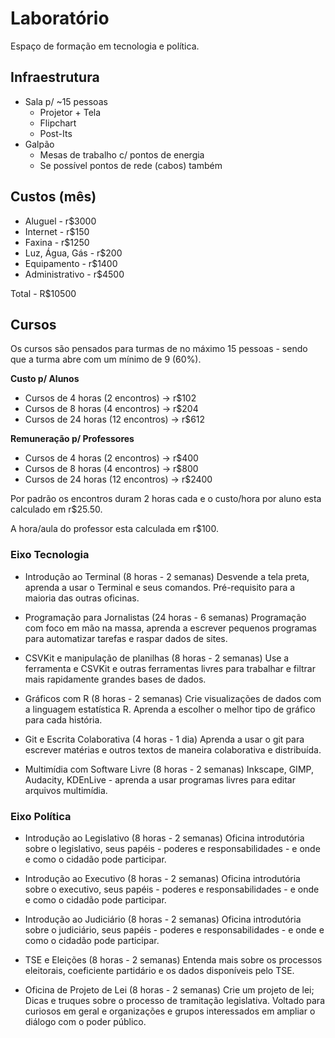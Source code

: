 # Laboratório

Espaço de formação em tecnologia e política.

## Infraestrutura
* Sala p/ ~15 pessoas
	* Projetor + Tela
	* Flipchart
	* Post-Its
* Galpão
	* Mesas de trabalho c/ pontos de energia
	* Se possível pontos de rede (cabos) também

## Custos (mês)
* Aluguel - r$3000
* Internet - r$150
* Faxina - r$1250
* Luz, Água, Gás - r$200
* Equipamento - r$1400
* Administrativo - r$4500

Total - R$10500

## Cursos

Os cursos são pensados para turmas de no máximo 15 pessoas - sendo que a turma abre com um mínimo de 9 (60%).

**Custo p/ Alunos**
* Cursos de 4 horas (2 encontros) -> r$102
* Cursos de 8 horas (4 encontros) -> r$204
* Cursos de 24 horas (12 encontros) -> r$612

**Remuneração p/ Professores**
* Cursos de 4 horas (2 encontros) -> r$400
* Cursos de 8 horas (4 encontros) -> r$800
* Cursos de 24 horas (12 encontros) -> r$2400

Por padrão os encontros duram 2 horas cada e o custo/hora por aluno esta calculado em r$25.50.

A hora/aula do professor esta calculada em r$100.

### Eixo Tecnologia
* Introdução ao Terminal (8 horas - 2 semanas)
Desvende a tela preta, aprenda a usar o Terminal e seus comandos. Pré-requisito para a maioria das outras oficinas.

* Programação para Jornalistas (24 horas - 6 semanas)
Programação com foco em mão na massa, aprenda a escrever pequenos programas para automatizar tarefas e raspar dados de sites.

* CSVKit e manipulação de planilhas (8 horas - 2 semanas)
Use a ferramenta e CSVKit e outras ferramentas livres para trabalhar e filtrar mais rapidamente grandes bases de dados.

* Gráficos com R (8 horas - 2 semanas)
Crie visualizações de dados com a linguagem estatística R. Aprenda a escolher o melhor tipo de gráfico para cada história.

* Git e Escrita Colaborativa (4 horas - 1 dia)
Aprenda a usar o git para escrever matérias e outros textos de maneira colaborativa e distribuída.

* Multimídia com Software Livre (8 horas - 2 semanas)
Inkscape, GIMP, Audacity, KDEnLive - aprenda a usar programas livres para editar arquivos multimídia.

### Eixo Política
* Introdução ao Legislativo (8 horas - 2 semanas)
Oficina introdutória sobre o legislativo, seus papéis - poderes e responsabilidades - e onde e como o cidadão pode participar.

* Introdução ao Executivo (8 horas - 2 semanas)
Oficina introdutória sobre o executivo, seus papéis - poderes e responsabilidades - e onde e como o cidadão pode participar.

* Introdução ao Judiciário (8 horas - 2 semanas)
Oficina introdutória sobre o judiciário, seus papéis - poderes e responsabilidades - e onde e como o cidadão pode participar.

* TSE e Eleições (8 horas - 2 semanas)
Entenda mais sobre os processos eleitorais, coeficiente partidário e os dados disponíveis pelo TSE.

* Oficina de Projeto de Lei (8 horas - 2 semanas)
Crie um projeto de lei; Dicas e truques sobre o processo de tramitação legislativa. Voltado para curiosos em geral e organizações e grupos interessados em ampliar o diálogo com o poder público.

